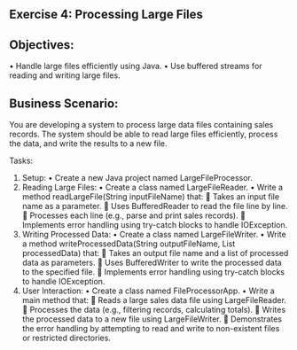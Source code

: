 ## Exercise 4: Processing Large Files

## Objectives:
•	Handle large files efficiently using Java.
•	Use buffered streams for reading and writing large files.

## Business Scenario: 
You are developing a system to process large data files containing sales records. The system should be able to read large files efficiently, process the data, and write the results to a new file.

Tasks:
1.	Setup:
•	Create a new Java project named LargeFileProcessor.
2.	Reading Large Files:
•	Create a class named LargeFileReader.
•	Write a method readLargeFile(String inputFileName) that:
	Takes an input file name as a parameter.
	Uses BufferedReader to read the file line by line.
	Processes each line (e.g., parse and print sales records).
	Implements error handling using try-catch blocks to handle IOException.
3.	Writing Processed Data:
•	Create a class named LargeFileWriter.
•	Write a method writeProcessedData(String outputFileName, List<String> processedData) that:
	Takes an output file name and a list of processed data as parameters.
	Uses BufferedWriter to write the processed data to the specified file.
	Implements error handling using try-catch blocks to handle IOException.
4.	User Interaction:
•	Create a class named FileProcessorApp.
•	Write a main method that:
	Reads a large sales data file using LargeFileReader.
	Processes the data (e.g., filtering records, calculating totals).
	Writes the processed data to a new file using LargeFileWriter.
	Demonstrates the error handling by attempting to read and write to non-existent files or restricted directories.
